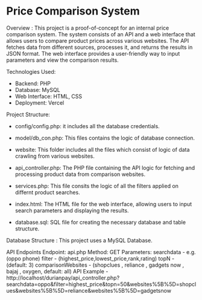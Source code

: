 # Price Comparison System
Overview :
This project is a proof-of-concept for an internal price comparison system. The system consists of an API and a web interface that allows users to compare product prices across various websites. The API fetches data from different sources, processes it, and returns the results in JSON format. The web interface provides a user-friendly way to input parameters and view the comparison results.

Technologies Used:
- Backend: PHP
- Database: MySQL
- Web Interface: HTML, CSS
- Deployment: Vercel

Project Structure:
- config/config.php: it includes all the database credentials.

- model/db_con.php: This files contains the logic of database connection.

- website: This folder includes all the files which consist of logic of data crawling from various websites.

- api_controller.php: The PHP file containing the API logic for fetching and processing product data from comparison websites.

- services.php: This file consits the logic of all the filters applied on differnt product searches.

- index.html: The HTML file for the web interface, allowing users to input search parameters and displaying the results.

- database.sql: SQL file for creating the necessary database and table structure.


Database Structure :
This project uses a MySQL Database.

API Endpoints
Endpoint: api.php
Method: GET
Parameters:
searchdata - e.g.(oppo phone)
filter - (highest_price,lowest_price,rank,rating)
topN - (default: 3)
comparisonWebsites - (shopclues , reliance , gadgets now , bajaj , oxygen, default: all)
API Example - http://localhost/durianpay/api_controller.php?searchdata=oppo&filter=highest_price&topn=50&websites%5B%5D=shopclues&websites%5B%5D=reliance&websites%5B%5D=gadgetsnow

